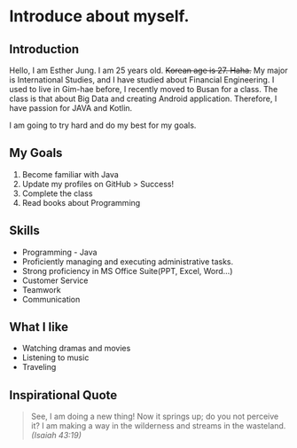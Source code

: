 Introduce about myself.
=======================

Introduction
------------
Hello, I am Esther Jung.
I am 25 years old. ~~Korean age is 27. Haha.~~
My major is International Studies, and I have studied about Financial Engineering.
I used to live in Gim-hae before, I recently moved to Busan for a class.
The class is that about Big Data and creating Android application.
Therefore, I have passion for JAVA and Kotlin.

I am going to try hard and do my best for my goals.

My Goals
--------
1. Become familiar with Java
2. Update my profiles on GitHub > Success!
3. Complete the class
4. Read books about Programming

Skills
------
- Programming - Java
- Proficiently managing and executing administrative tasks.
- Strong proficiency in MS Office Suite(PPT, Excel, Word…)
- Customer Service
- Teamwork
- Communication

What I like
-----------
- Watching dramas and movies
- Listening to music
- Traveling

Inspirational Quote
-------------------
> See, I am doing a new thing! Now it springs up; do you not perceive it? I am making a way in the wilderness and streams in the wasteland. <!-- -->
> _(Isaiah 43:19)_






